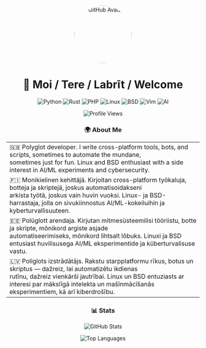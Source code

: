 <div align="center">

<img src="https://github.com/noskla.png" alt="GitHub Avatar" width="150" style="border-radius: 50%;" />

# 👋 Moi / Tere / Labrīt / Welcome

![Python](https://img.shields.io/badge/Python-3776AB?logo=python&logoColor=white)
![Rust](https://img.shields.io/badge/Rust-000000?logo=rust&logoColor=white)
![PHP](https://img.shields.io/badge/PHP-777BB4?logo=php&logoColor=white)
![Linux](https://img.shields.io/badge/Linux-FCC624?logo=linux&logoColor=black)
![BSD](https://img.shields.io/badge/BSD-DA291C?logo=freebsd&logoColor=white)
![Vim](https://img.shields.io/badge/Vim-019733?logo=vim&logoColor=white)
![AI](https://img.shields.io/badge/AI-FF6F00?logo=tensorflow&logoColor=white)

![Profile Views](https://komarev.com/ghpvc/?username=noskla&color=blueviolet&style=for-the-badge)

### 🌍 About Me

| |
|:---|
| 🇬🇧 Polyglot developer. I write cross-platform tools, bots, and scripts, sometimes to automate the mundane, <br>sometimes just for fun. Linux and BSD enthusiast with a side interest in AI/ML experiments and cybersecurity. |
| 🇫🇮 Monikielinen kehittäjä. Kirjoitan cross-platform työkaluja, botteja ja skriptejä, joskus automatisoidakseni <br>arkista työtä, joskus vain huvin vuoksi. Linux- ja BSD-harrastaja, jolla on sivukiinnostus AI/ML-kokeiluihin ja kyberturvallisuuteen. |
| 🇪🇪 Polüglott arendaja. Kirjutan mitmesüsteemilisi tööriistu, botte ja skripte, mõnikord argiste asjade <br>automatiseerimiseks, mõnikord lihtsalt lõbuks. Linuxi ja BSD entusiast huvilisusega AI/ML eksperimentide ja küberturvalisuse vastu. |
| 🇱🇻 Poliglots izstrādātājs. Rakstu starpplatformu rīkus, botus un skriptus — dažreiz, lai automatizētu ikdienas <br>rutīnu, dažreiz vienkārši jautrībai. Linux un BSD entuziasts ar interesi par mākslīgā intelekta un mašīnmācīšanās eksperimentiem, kā arī kiberdrošību. |

### 📊 Stats

![GitHub Stats](https://github-readme-stats.vercel.app/api?username=noskla&show_icons=true&theme=radical&hide_border=true)

![Top Languages](https://github-readme-stats.vercel.app/api/top-langs/?username=noskla&layout=compact&theme=radical&hide_border=true)
